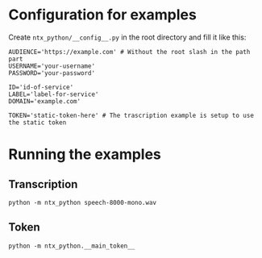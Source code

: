 # Configuration for examples

Create `ntx_python/__config__.py` in the root directory and fill it like this:

```
AUDIENCE='https://example.com' # Without the root slash in the path part
USERNAME='your-username'
PASSWORD='your-password'

ID='id-of-service'
LABEL='label-for-service'
DOMAIN='example.com'

TOKEN='static-token-here' # The trascription example is setup to use the static token
```

# Running the examples

## Transcription

`python -m ntx_python speech-8000-mono.wav`

## Token

`python -m ntx_python.__main_token__`
